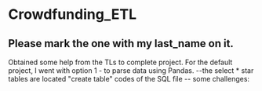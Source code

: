 # Crowdfunding_ETL

## Please mark the one with my last_name on it. 
Obtained some help from the TLs to complete project. For the default project, I went with option 1 - to parse data using Pandas. 
--the select * star tables are located "create table" codes of the SQL file
-- some challenges: 
